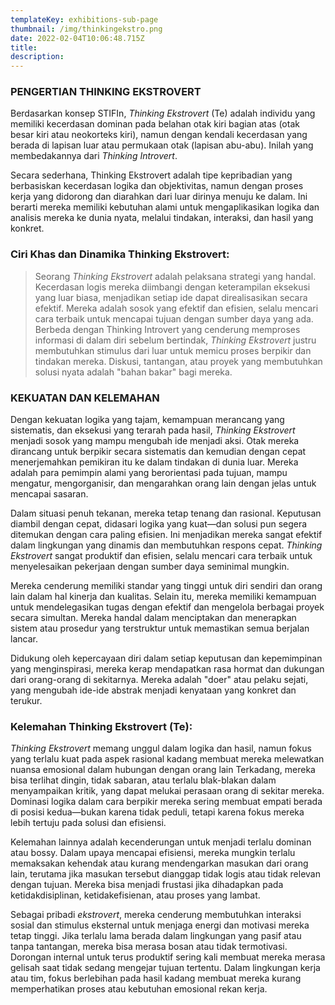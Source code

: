 ```yaml
---
templateKey: exhibitions-sub-page
thumbnail: /img/thinkingekstro.png
date: 2022-02-04T10:06:48.715Z
title: 
description:  
---
```




### PENGERTIAN THINKING EKSTROVERT

Berdasarkan konsep STIFIn, *Thinking Ekstrovert* (Te) adalah individu yang memiliki kecerdasan dominan pada belahan otak kiri bagian atas (otak besar kiri atau neokorteks kiri), namun dengan kendali kecerdasan yang berada di lapisan luar atau permukaan otak (lapisan abu-abu). Inilah yang membedakannya dari *Thinking Introvert*.

Secara sederhana, Thinking Ekstrovert adalah tipe kepribadian yang berbasiskan kecerdasan logika dan objektivitas, namun dengan proses kerja yang didorong dan diarahkan dari luar dirinya menuju ke dalam. Ini berarti mereka memiliki kebutuhan alami untuk mengaplikasikan logika dan analisis mereka ke dunia nyata, melalui tindakan, interaksi, dan hasil yang konkret.

### Ciri Khas dan Dinamika Thinking Ekstrovert:
> Seorang *Thinking Ekstrovert* adalah pelaksana strategi yang handal. Kecerdasan logis mereka diimbangi dengan keterampilan eksekusi yang luar biasa, menjadikan setiap ide dapat direalisasikan secara efektif. Mereka adalah sosok yang efektif dan efisien, selalu mencari cara terbaik untuk mencapai tujuan dengan sumber daya yang ada. Berbeda dengan Thinking Introvert yang cenderung memproses informasi di dalam diri sebelum bertindak, *Thinking Ekstrovert* justru membutuhkan stimulus dari luar untuk memicu proses berpikir dan tindakan mereka. Diskusi, tantangan, atau proyek yang membutuhkan solusi nyata adalah "bahan bakar" bagi mereka.

### KEKUATAN DAN KELEMAHAN

Dengan kekuatan logika yang tajam, kemampuan merancang yang sistematis, dan eksekusi yang terarah pada hasil, *Thinking Ekstrovert* menjadi sosok yang mampu mengubah ide menjadi aksi. Otak mereka dirancang untuk berpikir secara sistematis dan kemudian dengan cepat menerjemahkan pemikiran itu ke dalam tindakan di dunia luar. Mereka adalah para pemimpin alami yang berorientasi pada tujuan, mampu mengatur, mengorganisir, dan mengarahkan orang lain dengan jelas untuk mencapai sasaran.

Dalam situasi penuh tekanan, mereka tetap tenang dan rasional. Keputusan diambil dengan cepat, didasari logika yang kuat—dan solusi pun segera ditemukan dengan cara paling efisien. Ini menjadikan mereka sangat efektif dalam lingkungan yang dinamis dan membutuhkan respons cepat. *Thinking Ekstrovert* sangat produktif dan efisien, selalu mencari cara terbaik untuk menyelesaikan pekerjaan dengan sumber daya seminimal mungkin.

Mereka cenderung memiliki standar yang tinggi untuk diri sendiri dan orang lain dalam hal kinerja dan kualitas.
Selain itu, mereka memiliki kemampuan untuk mendelegasikan tugas dengan efektif dan mengelola berbagai proyek secara simultan. Mereka handal dalam menciptakan dan menerapkan sistem atau prosedur yang terstruktur untuk memastikan semua berjalan lancar.

Didukung oleh kepercayaan diri dalam setiap keputusan dan kepemimpinan yang menginspirasi, mereka kerap mendapatkan rasa hormat dan dukungan dari orang-orang di sekitarnya. Mereka adalah "doer" atau pelaku sejati, yang mengubah ide-ide abstrak menjadi kenyataan yang konkret dan terukur.

### Kelemahan Thinking Ekstrovert (Te):

*Thinking Ekstrovert* memang unggul dalam logika dan hasil, namun fokus yang terlalu kuat pada aspek rasional kadang membuat mereka melewatkan nuansa emosional dalam hubungan dengan orang lain
Terkadang, mereka bisa terlihat dingin, tidak sabaran, atau terlalu blak-blakan dalam menyampaikan kritik, yang dapat melukai perasaan orang di sekitar mereka. Dominasi logika dalam cara berpikir mereka sering membuat empati berada di posisi kedua—bukan karena tidak peduli, tetapi karena fokus mereka lebih tertuju pada solusi dan efisiensi.

Kelemahan lainnya adalah kecenderungan untuk menjadi terlalu dominan atau bossy. Dalam upaya mencapai efisiensi, mereka mungkin terlalu memaksakan kehendak atau kurang mendengarkan masukan dari orang lain, terutama jika masukan tersebut dianggap tidak logis atau tidak relevan dengan tujuan. Mereka bisa menjadi frustasi jika dihadapkan pada ketidakdisiplinan, ketidakefisienan, atau proses yang lambat.

Sebagai pribadi *ekstrovert*, mereka cenderung membutuhkan interaksi sosial dan stimulus eksternal untuk menjaga energi dan motivasi mereka tetap tinggi. Jika terlalu lama berada dalam lingkungan yang pasif atau tanpa tantangan, mereka bisa merasa bosan atau tidak termotivasi. Dorongan internal untuk terus produktif sering kali membuat mereka merasa gelisah saat tidak sedang mengejar tujuan tertentu. Dalam lingkungan kerja atau tim, fokus berlebihan pada hasil kadang membuat mereka kurang memperhatikan proses atau kebutuhan emosional rekan kerja.


